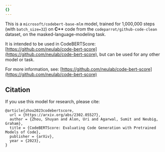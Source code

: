 ```yaml
---
{}
---
```

This is a `microsoft/codebert-base-mlm` model, trained for 1,000,000 steps (with `batch_size=32`)  on **C++** code from the `codeparrot/github-code-clean` dataset, on the masked-language-modeling task.

It is intended to be used in CodeBERTScore: [https://github.com/neulab/code-bert-score](https://github.com/neulab/code-bert-score), but can be used for any other model or task.

For more information, see: [https://github.com/neulab/code-bert-score](https://github.com/neulab/code-bert-score)

## Citation

If you use this model for research, please cite:
```
@article{zhou2023codebertscore,
  url = {https://arxiv.org/abs/2302.05527},
  author = {Zhou, Shuyan and Alon, Uri and Agarwal, Sumit and Neubig, Graham},
  title = {CodeBERTScore: Evaluating Code Generation with Pretrained Models of Code},  
  publisher = {arXiv},
  year = {2023},
}
```